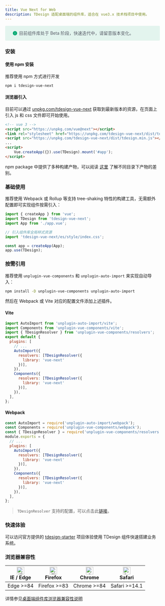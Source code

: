 ```yaml
---
title: Vue Next for Web
description: TDesign 适配桌面端的组件库，适合在 vue3.x 技术栈项目中使用。
---
```


<div style="background: rgba(0, 168, 112, .1); display: flex; align-items: center; line-height: 20px; padding: 14px 24px; border-radius: 3px; color: #555a65">
  <svg fill="none" viewBox="0 0 16 16" width="16px" height="16px" style="margin-right: 5px">
    <path fill="#00a870" d="M8 15A7 7 0 108 1a7 7 0 000 14zM7.4 4h1.2v1.2H7.4V4zm.1 2.5h1V12h-1V6.5z" fillopacity="0.9"></path>
  </svg>
  目前组件库处于 Beta 阶段，快速迭代中，请留意版本变化。
</div>

### 安装

#### 使用 npm 安装

推荐使用 npm 方式进行开发

```shell
npm i tdesign-vue-next
```

#### 浏览器引入

目前可以通过 [unpkg.com/tdesign-vue-next](https://unpkg.com/tdesign-vue-next) 获取到最新版本的资源，在页面上引入 js 和 css 文件即可开始使用。

```html
<!-- vue 3 -->
<script src="https://unpkg.com/vue@next"></script>
<link rel="stylesheet" href="https://unpkg.com/tdesign-vue-next/dist/tdesign.min.css" />
<script src="https://unpkg.com/tdesign-vue-next/dist/tdesign.min.js"></script>
...
<script>
	Vue.createApp({}).use(TDesign).mount('#app');
</script>
```

npm package 中提供了多种构建产物，可以阅读 [这里](https://github.com/Tencent/tdesign/blob/main/docs/develop-install.md) 了解不同目录下产物的差别。

### 基础使用

推荐使用 Webpack 或 Rollup 等支持 tree-shaking 特性的构建工具，无需额外配置即可实现组件按需引入：

```js
import { createApp } from 'vue';
import TDesign from 'tdesign-vue-next';
import App from './app.vue';

// 引入组件库全局样式资源
import 'tdesign-vue-next/es/style/index.css';

const app = createApp(App);
app.use(TDesign);
```

### 按需引用

推荐使用 `unplugin-vue-components` 和 `unplugin-auto-import` 来实现自动导入：

```bash
npm install -D unplugin-vue-components unplugin-auto-import
```

然后在 Webpack 或 Vite 对应的配置文件添加上述插件。

#### Vite

```js
import AutoImport from 'unplugin-auto-import/vite';
import Components from 'unplugin-vue-components/vite';
import { TDesignResolver } from 'unplugin-vue-components/resolvers';
export default {
  plugins: [
    // ...
    AutoImport({
      resolvers: [TDesignResolver({
        library: 'vue-next'
      })],
    }),
    Components({
      resolvers: [TDesignResolver({
        library: 'vue-next'
      })],
    }),
  ],
};
```

#### Webpack

```js
const AutoImport = require('unplugin-auto-import/webpack');
const Components = require('unplugin-vue-components/webpack');
const { TDesignResolver } = require('unplugin-vue-components/resolvers');
module.exports = {
  // ...
  plugins: [
    AutoImport({
      resolvers: [TDesignResolver({
        library: 'vue-next'
      })],
    }),
    Components({
      resolvers: [TDesignResolver({
        library: 'vue-next'
      })],
    }),
  ],
};
```

> `TDesignResolver` 支持的配置，可以点击此[链接](https://github.com/antfu/unplugin-vue-components/blob/main/src/core/resolvers/tdesign.ts#L4)。

### 快速体验

可以访问官方提供的 [tdesign-starter](https://tdesign.tencent.com/starter/vue-next/) 项目体验使用 TDesign 组件快速搭建业务系统。

### 浏览器兼容性

| [<img src="https://tdesign.gtimg.com/docs/edge_48x48.png" alt="IE / Edge" width="24px" height="24px" />](http://godban.github.io/browsers-support-badges/)<br/> IE / Edge | [<img src="https://tdesign.gtimg.com/docs/firefox_48x48.png" alt="Firefox" width="24px" height="24px" />](http://godban.github.io/browsers-support-badges/)<br/>Firefox | [<img src="https://tdesign.gtimg.com/docs/chrome_48x48.png" alt="Chrome" width="24px" height="24px" />](http://godban.github.io/browsers-support-badges/)<br/>Chrome | [<img src="https://tdesign.gtimg.com/docs/safari_48x48.png" alt="Safari" width="24px" height="24px" />](http://godban.github.io/browsers-support-badges/)<br/>Safari |
| --- | --- | --- | --- |
| Edge >=84 | Firefox >=83 | Chrome >=84 | Safari >=14.1 |


详情参见[桌面端组件库浏览器兼容性说明](https://github.com/Tencent/tdesign/wiki/%E6%A1%8C%E9%9D%A2%E7%AB%AF%E7%BB%84%E4%BB%B6%E5%BA%93%E6%B5%8F%E8%A7%88%E5%99%A8%E5%85%BC%E5%AE%B9%E6%80%A7%E8%AF%B4%E6%98%8E)
